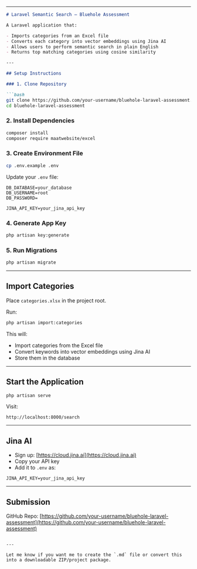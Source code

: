 
---

````md
# Laravel Semantic Search – Bluehole Assessment

A Laravel application that:

- Imports categories from an Excel file
- Converts each category into vector embeddings using Jina AI
- Allows users to perform semantic search in plain English
- Returns top matching categories using cosine similarity

---

## Setup Instructions

### 1. Clone Repository

```bash
git clone https://github.com/your-username/bluehole-laravel-assessment.git
cd bluehole-laravel-assessment
````

### 2. Install Dependencies

```bash
composer install
composer require maatwebsite/excel
```

### 3. Create Environment File

```bash
cp .env.example .env
```

Update your `.env` file:

```env
DB_DATABASE=your_database
DB_USERNAME=root
DB_PASSWORD=

JINA_API_KEY=your_jina_api_key
```

### 4. Generate App Key

```bash
php artisan key:generate
```

### 5. Run Migrations

```bash
php artisan migrate
```

---

## Import Categories

Place `categories.xlsx` in the project root.

Run:

```bash
php artisan import:categories
```

This will:

* Import categories from the Excel file
* Convert keywords into vector embeddings using Jina AI
* Store them in the database

---

## Start the Application

```bash
php artisan serve
```

Visit:

```
http://localhost:8000/search
```

---

## Jina AI

* Sign up: [https://cloud.jina.ai](https://cloud.jina.ai)
* Copy your API key
* Add it to `.env` as:

```env
JINA_API_KEY=your_jina_api_key
```

---

## Submission

GitHub Repo: [https://github.com/your-username/bluehole-laravel-assessment](https://github.com/your-username/bluehole-laravel-assessment)

```

---

Let me know if you want me to create the `.md` file or convert this into a downloadable ZIP/project package.
```
